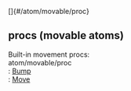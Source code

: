 []{#/atom/movable/proc}    
## procs (movable atoms)    
Built-in movement procs:    
atom/movable/proc    
:   [Bump](/ref/atom/movable/proc/Bump/Bump.md)    
:   [Move](/ref/atom/movable/proc/Move/Move.md)  